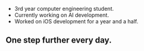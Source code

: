 - 3rd year computer engineering student.
- Currently working on AI development.
- Worked on iOS development for a year and a half.

## One step further every day.
